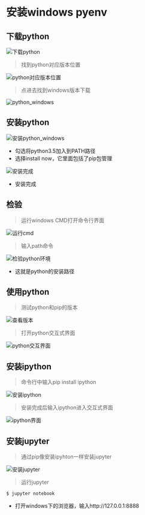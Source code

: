 # 安装windows pyenv
## 下载python
![下载python](images/Python下载.png)
> 找到python对应版本位置   

![python对应版本位置](images/python对应版本位置.png)

> 点进去找到windows版本下载   

![python_windows](images/python_windows.png)

## 安装python
![安装python_windows](images/安装python_windows.png)   
+ 勾选将python3.5加入到PATH路径   
+ 选择install now，它里面包括了pip包管理   

![安装完成](images/安装完成.png)
+ 安装完成


## 检验
> 运行windows CMD打开命令行界面   

![运行cmd](images/运行cmd.png)

> 输入path命令   

![检验python环境](images/检验python环境.png)
+ 这就是python的安装路径

## 使用python
> 测试python和pip的版本   

![查看版本](images/查看python和pip版本.png)

> 打开python交互式界面   

![python交互界面](images/python交互界面.png)

## 安装ipython
> 命令行中输入pip install ipython   

![安装ipython](images/安装ipython.png)

> 安装完成后输入ipython进入交互式界面   

![ipython界面](images/ipython界面.png)

## 安装jupyter
> 通过pip像安装ipyhton一样安装jupyter   

![安装jupyter](images/安装jupyter.png)

> 运行jupyter   

```bash
$ jupyter notebook
```
+ 打开windows下的浏览器，输入http://127.0.0.1:8888




